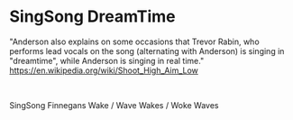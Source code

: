 # SingSong DreamTime 

"Anderson also explains on some occasions that Trevor Rabin, who performs lead vocals on the song (alternating with Anderson) is singing in "dreamtime", while Anderson is singing in real time."      
https://en.wikipedia.org/wiki/Shoot_High_Aim_Low

&nbsp;

SingSong Finnegans Wake / Wave Wakes / Woke Waves

